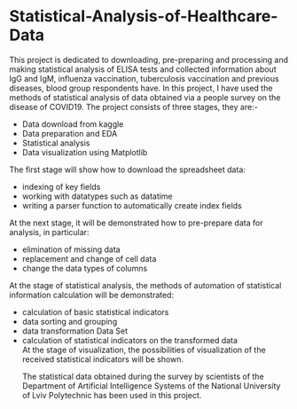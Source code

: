 # Statistical-Analysis-of-Healthcare-Data
This project is dedicated to downloading, pre-preparing and processing and making statistical analysis of ELISA tests and collected information about IgG and IgM, influenza vaccination, tuberculosis vaccination and previous diseases, blood group respondents have.
In this project, I have used the methods of statistical analysis of data obtained via a people survey on the disease of COVID19. The project consists of three stages, they are:-
<ul>
  <li>Data download from kaggle</li>
  <li>Data preparation and EDA</li>
  <li>Statistical analysis</li>
  <li>Data visualization using Matplotlib</li>
  </ul>
The first stage will show how to download the spreadsheet data:
<ul>
  <li>indexing of key fields</li>
  <li>working with datatypes such as datatime</li>
  <li>writing a parser function to automatically create index fields</li>
  </ul>
At the next stage, it will be demonstrated how to pre-prepare data for analysis, in particular:
<ul>
<li>elimination of missing data</li>
  <li>replacement and change of cell data</li>
  <li>change the data types of columns</li>
  </ul>
At the stage of statistical analysis, the methods of automation of statistical information calculation will be demonstrated:
<ul>
  <li>calculation of basic statistical indicators</li>
  <li>data sorting and grouping</li>
  <li>data transformation Data Set</li>
  <li>calculation of statistical indicators on the transformed data</li>
At the stage of visualization, the possibilities of visualization of the received statistical indicators will be shown.

The statistical data obtained during the survey by scientists of the Department of Artificial Intelligence Systems of the National University of Lviv Polytechnic has been used in this project. 
